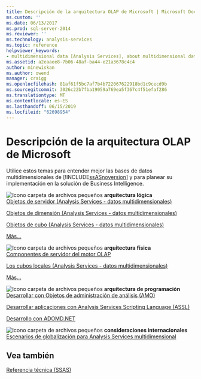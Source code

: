 ```yaml
---
title: Descripción de la arquitectura OLAP de Microsoft | Microsoft Docs
ms.custom: ''
ms.date: 06/13/2017
ms.prod: sql-server-2014
ms.reviewer: ''
ms.technology: analysis-services
ms.topic: reference
helpviewer_keywords:
- multidimensional data [Analysis Services], about multidimensional data
ms.assetid: a2eaaee8-7b06-48af-ba44-e21a3678c4c4
author: minewiskan
ms.author: owend
manager: craigg
ms.openlocfilehash: 81af61f5bc7af7b4b722067622918bd1c9cecd9b
ms.sourcegitcommit: 3026c22b7fba19059a769ea5f367c4f51efaf286
ms.translationtype: MT
ms.contentlocale: es-ES
ms.lasthandoff: 06/15/2019
ms.locfileid: "62698954"
---
```

# <a name="understanding-microsoft-olap-architecture"></a>Descripción de la arquitectura OLAP de Microsoft
  Utilice estos temas para entender mejor las bases de datos multidimensionales de [!INCLUDE[ssASnoversion](../../../includes/ssasnoversion-md.md)] y para planear su implementación en la solución de Business Intelligence.  
  
 ![Icono carpeta de archivos pequeños](../../../integration-services/media/filefolder-small.gif "archivo pequeño icono de carpeta") **arquitectura lógica**  
 [Objetos de servidor &#40;Analysis Services - datos multidimensionales&#41;](../olap-logical/server-objects-analysis-services-multidimensional-data.md)  
  
 [Objetos de dimensión &#40;Analysis Services - datos multidimensionales&#41;](../../multidimensional-models-olap-logical-dimension-objects/dimension-objects-analysis-services-multidimensional-data.md)  
  
 [Objetos de cubo &#40;Analysis Services - datos multidimensionales&#41;](../../multidimensional-models-olap-logical-cube-objects/cube-objects-analysis-services-multidimensional-data.md)  
  
 [Más...](../olap-logical/understanding-microsoft-olap-logical-architecture.md)  
  
 ![Icono carpeta de archivos pequeños](../../../integration-services/media/filefolder-small.gif "archivo pequeño icono de carpeta") **arquitectura física**  
 [Componentes de servidor del motor OLAP](olap-engine-server-components.md)  
  
 [Los cubos locales &#40;Analysis Services - datos multidimensionales&#41;](local-cubes-analysis-services-multidimensional-data.md)  
  
 [Más...](understanding-microsoft-olap-physical-architecture.md)  
  
 ![Icono carpeta de archivos pequeños](../../../integration-services/media/filefolder-small.gif "archivo pequeño icono de carpeta") **arquitectura de programación**  
 [Desarrollar con Objetos de administración de análisis &#40;AMO&#41;](https://docs.microsoft.com/bi-reference/amo/developing-with-analysis-management-objects-amo)  
  
 [Desarrollar aplicaciones con Analysis Services Scripting Language &#40;ASSL&#41;](../scripting-language-assl/developing-with-analysis-services-scripting-language-assl.md)  
  
 [Desarrollo con ADOMD.NET](https://docs.microsoft.com/bi-reference/adomd/developing-with-adomd-net)  
  
 ![Icono carpeta de archivos pequeños](../../../integration-services/media/filefolder-small.gif "archivo pequeño icono de carpeta") **consideraciones internacionales**  
 [Escenarios de globalización para Analysis Services multidimensional](../../../analysis-services/globalization-scenarios-for-analysis-services-multiidimensional.md)  
  
## <a name="see-also"></a>Vea también  
 [Referencia técnica &#40;SSAS&#41;](../../powershell/technical-reference-ssas.md)  
  
  
